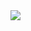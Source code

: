 
<img src='https://fiebedu-my.sharepoint.com/:i:/g/personal/rm82702_estudante_fieb_edu_br/EWT-dP-DupxEsSsAfrEqZcYBfMcRMJbxNlzFWnLCqt4RRw'>
